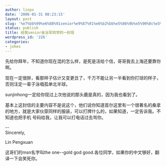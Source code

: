 ```yaml
---
author: linpx
date: '2006-01-31 08:23:15'
layout: post
slug: '%e7%bb%99%e6%88%91senior%e9%87%91%e6%b2%bb%e5%86%9b%e5%90%8c%e5%ad%a6%e7%9a%84%e4%b8%80%e5%b0%81%e4%bf%a1'
status: publish
title: 给我senior金治军同学的一封信
wordpress_id: '226'
categories:
- jokes
---
```


  
先给你拜年，不知道你现在混的怎么样，是死是活给个信，哥哥我去上海还要靠你啊。

  
现在一定很胖，看那样子估计又变更丑了，千万不能让另一半看到你打球的样子，否则注定一辈子泳唱孤单北半球。

  
sunjinhong一定给你现过上次他说的那头鹿是真的，因为我也看到了。

  
基本上这封信的主要内容不是说这个，他们说你知道首尔这里有一个很著名的桑拿的地方，就是大家伙穿同样的服装，可以打牌什么的，如果知道，一定告诉我。不知道也把手机
号码给我，让我可以打电话过去骂你。

--   
Sincerely,

  
Lin Pengxuan

  
  
这哥们的msn名字叫the one--gold god good.各位同学，如果你的中文够好，翻译一下会笑死你。

